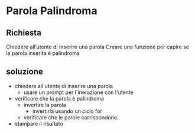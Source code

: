 # Parola Palindroma

## Richiesta
Chiedere all’utente di inserire una parola
Creare una funzione per capire se la parola inserita è palindroma

## soluzione
- chiedere all'utente di inserire una parola 
    - usare un prompt per l'inerazione con l'utente 
- verificare che la parola è palindroma
    - invertire la parola 
        - invertirla usando un ciclo for
    - verificare che le parole corrispondono 
- stampare il risultato 